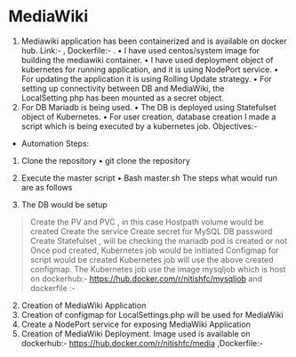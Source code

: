 # MediaWiki

1.	Mediawiki application has been containerized and is available on docker hub. Link:-   , Dockerfile:- .
•	I have used centos/system image for building the mediawiki container.
•	I have used deployment object of kubernetes for running application, and it is using NodePort service.
•	For updating the application it is using Rolling Update strategy.
•	For setting up connectivity between DB and MediaWiki, the LocalSetting.php has been mounted as a secret object.
2.	For DB Mariadb is being used.
•	The DB is deployed using Statefulset object of Kubernetes.
•	For user creation, database creation I made a script which is being executed by a kubernetes job.
Objectives:-                                                              
* Automation Steps:
1.	Clone the repository 
•	  git clone the repository 

2.	Execute the master script 
•	Bash master.sh The steps what would run are as follows 
1.	The DB would be setup
>	Create the PV and PVC , in this case Hostpath  volume would be created
>	Create the service 
>	Create secret for MySQL DB password
>	Create Statefulset , will be checking the mariadb pod is created or not
>	Once pod created, Kubernetes job would be initiated
>	Configmap for script would be created
>	Kubernetes job will use the above created configmap. The Kubernetes job use the image mysqljob which is host on dockerhub:- https://hub.docker.com/r/nitishfc/mysqljob  and dockerfile :- 
2.	Creation of MediaWiki Application
1.	Creation of configmap for LocalSettings.php will be used for MediaWiki
2.	Create a NodePort service for exposing MediaWiki Application
3.	Creation of MediaWiki Deployment. Image used is available on dockerhub:- https://hub.docker.com/r/nitishfc/media ,Dockerfile:- 
